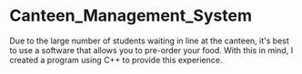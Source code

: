 # Canteen_Management_System
Due to the large number of students waiting in line at the canteen, it's best to use a software that allows you to pre-order your food. With this in mind, I created a program using C++ to provide this experience.
